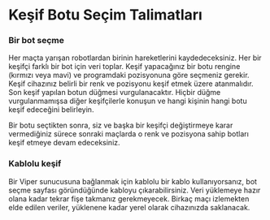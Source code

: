 Keşif Botu Seçim Talimatları
=========================

### Bir bot seçme

Her maçta yarışan robotlardan birinin hareketlerini kaydedeceksiniz. Her bir keşifçi farklı bir bot için veri toplar. Keşif yapacağınız bir botu rengine (kırmızı veya mavi) ve programdaki pozisyonuna göre seçmeniz gerekir. Keşif cihazınız belirli bir renk ve pozisyonu keşif etmek üzere atanmalıdır. Son keşif yapılan botun düğmesi vurgulanacaktır. Hiçbir düğme vurgulanmamışsa diğer keşifçilerle konuşun ve hangi kişinin hangi botu keşif edeceğini belirleyin.

Bir botu seçtikten sonra, siz ve başka bir keşifçi değiştirmeye karar vermediğiniz sürece sonraki maçlarda o renk ve pozisyona sahip botları keşif etmeye devam edeceksiniz.

### Kablolu keşif

Bir Viper sunucusuna bağlanmak için kablolu bir kablo kullanıyorsanız, bot seçme sayfası göründüğünde kabloyu çıkarabilirsiniz. Veri yüklemeye hazır olana kadar tekrar fişe takmanız gerekmeyecek. Birkaç maçı izlemekten elde edilen veriler, yüklenene kadar yerel olarak cihazınızda saklanacak.
